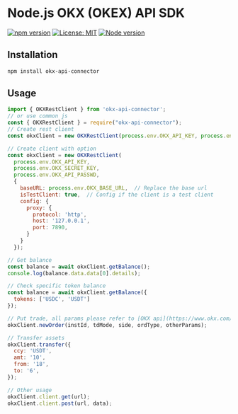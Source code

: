 # Node.js OKX (OKEX) API SDK

[![npm version](https://img.shields.io/npm/v/okx-api-connector)](https://www.npmjs.com/package/okx-api-connector)
[![License: MIT](https://img.shields.io/badge/License-MIT-yellow.svg)](https://opensource.org/licenses/MIT)
[![Node version](https://img.shields.io/node/v/okx-api-connector.svg?style=flat)](http://nodejs.org/download/)

## Installation

```sh
npm install okx-api-connector
```

## Usage

```js
import { OKXRestClient } from 'okx-api-connector';
// or use common js
const { OKXRestClient } = require("okx-api-connector");
// Create rest client
const okxClient = new OKXRestClient(process.env.OKX_API_KEY, process.env.OKX_SECRET_KEY, process.env.OKX_API_PASSWD);

// Create client with option
const okxClient = new OKXRestClient(
  process.env.OKX_API_KEY, 
  process.env.OKX_SECRET_KEY, 
  process.env.OKX_API_PASSWD,
  {
    baseURL: process.env.OKX_BASE_URL,  // Replace the base url
    isTestClient: true,  // Config if the client is a test client
    config: {
      proxy: {
        protocol: 'http',
        host: '127.0.0.1',
        port: 7890,
      }
    }
  });

// Get balance
const balance = await okxClient.getBalance();
console.log(balance.data.data[0].details);

// Check specific token balance
const balance = await okxClient.getBalance({
  tokens: ['USDC', 'USDT']
});

// Put trade, all params please refer to [OKX api](https://www.okx.com/docs-v5/en/#order-book-trading-trade-post-place-order)
okxClient.newOrder(instId, tdMode, side, ordType, otherParams);

// Transfer assets
okxClient.transfer({
  ccy: 'USDT',
  amt: '10',
  from: '18',
  to: '6',
});

// Other usage
okxClient.client.get(url);
okxClient.client.post(url, data);
```